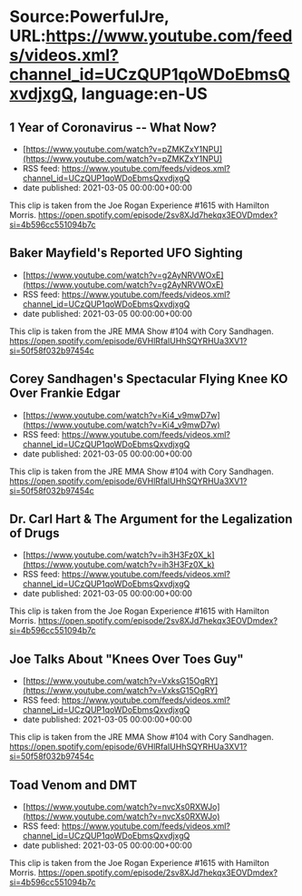 # Source:PowerfulJre, URL:https://www.youtube.com/feeds/videos.xml?channel_id=UCzQUP1qoWDoEbmsQxvdjxgQ, language:en-US

## 1 Year of Coronavirus -- What Now?
 - [https://www.youtube.com/watch?v=pZMKZxY1NPU](https://www.youtube.com/watch?v=pZMKZxY1NPU)
 - RSS feed: https://www.youtube.com/feeds/videos.xml?channel_id=UCzQUP1qoWDoEbmsQxvdjxgQ
 - date published: 2021-03-05 00:00:00+00:00

This clip is taken from the Joe Rogan Experience #1615 with Hamilton Morris. https://open.spotify.com/episode/2sv8XJd7hekqx3EOVDmdex?si=4b596cc551094b7c

## Baker Mayfield's Reported UFO Sighting
 - [https://www.youtube.com/watch?v=g2AyNRVWOxE](https://www.youtube.com/watch?v=g2AyNRVWOxE)
 - RSS feed: https://www.youtube.com/feeds/videos.xml?channel_id=UCzQUP1qoWDoEbmsQxvdjxgQ
 - date published: 2021-03-05 00:00:00+00:00

This clip is taken from the JRE MMA Show #104 with Cory Sandhagen. https://open.spotify.com/episode/6VHlRfaIUHhSQYRHUa3XV1?si=50f58f032b97454c

## Corey Sandhagen's Spectacular Flying Knee KO Over Frankie Edgar
 - [https://www.youtube.com/watch?v=Ki4_v9mwD7w](https://www.youtube.com/watch?v=Ki4_v9mwD7w)
 - RSS feed: https://www.youtube.com/feeds/videos.xml?channel_id=UCzQUP1qoWDoEbmsQxvdjxgQ
 - date published: 2021-03-05 00:00:00+00:00

This clip is taken from the JRE MMA Show #104 with Cory Sandhagen. https://open.spotify.com/episode/6VHlRfaIUHhSQYRHUa3XV1?si=50f58f032b97454c

## Dr. Carl Hart & The Argument for the Legalization of Drugs
 - [https://www.youtube.com/watch?v=ih3H3Fz0X_k](https://www.youtube.com/watch?v=ih3H3Fz0X_k)
 - RSS feed: https://www.youtube.com/feeds/videos.xml?channel_id=UCzQUP1qoWDoEbmsQxvdjxgQ
 - date published: 2021-03-05 00:00:00+00:00

This clip is taken from the Joe Rogan Experience #1615 with Hamilton Morris. https://open.spotify.com/episode/2sv8XJd7hekqx3EOVDmdex?si=4b596cc551094b7c

## Joe Talks About "Knees Over Toes Guy"
 - [https://www.youtube.com/watch?v=VxksG15OgRY](https://www.youtube.com/watch?v=VxksG15OgRY)
 - RSS feed: https://www.youtube.com/feeds/videos.xml?channel_id=UCzQUP1qoWDoEbmsQxvdjxgQ
 - date published: 2021-03-05 00:00:00+00:00

This clip is taken from the JRE MMA Show #104 with Cory Sandhagen. https://open.spotify.com/episode/6VHlRfaIUHhSQYRHUa3XV1?si=50f58f032b97454c

## Toad Venom and DMT
 - [https://www.youtube.com/watch?v=nvcXs0RXWJo](https://www.youtube.com/watch?v=nvcXs0RXWJo)
 - RSS feed: https://www.youtube.com/feeds/videos.xml?channel_id=UCzQUP1qoWDoEbmsQxvdjxgQ
 - date published: 2021-03-05 00:00:00+00:00

This clip is taken from the Joe Rogan Experience #1615 with Hamilton Morris. https://open.spotify.com/episode/2sv8XJd7hekqx3EOVDmdex?si=4b596cc551094b7c


